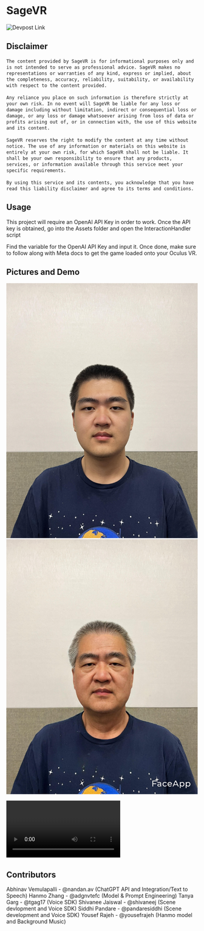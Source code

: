 # SageVR

![Devpost Link](https://devpost.com/software/sagevr)

## Disclaimer

    The content provided by SageVR is for informational purposes only and is not intended to serve as professional advice. SageVR makes no representations or warranties of any kind, express or implied, about the completeness, accuracy, reliability, suitability, or availability with respect to the content provided.
    
    Any reliance you place on such information is therefore strictly at your own risk. In no event will SageVR be liable for any loss or damage including without limitation, indirect or consequential loss or damage, or any loss or damage whatsoever arising from loss of data or profits arising out of, or in connection with, the use of this website and its content.
    
    SageVR reserves the right to modify the content at any time without notice. The use of any information or materials on this website is entirely at your own risk, for which SageVR shall not be liable. It shall be your own responsibility to ensure that any products, services, or information available through this service meet your specific requirements.
    
    By using this service and its contents, you acknowledge that you have read this liability disclaimer and agree to its terms and conditions.

## Usage

This project will require an OpenAI API Key in order to work. Once the API key is obtained, go into the Assets folder and open the InteractionHandler script

Find the variable for the OpenAI API Key and input it. Once done, make sure to follow along with Meta docs to get the game loaded onto your Oculus VR.

## Pictures and Demo

![Young Hanmo](readme_assets/hanmo_young.jpg)
![Aging Hanmo Using FaceApp](readme_assets/hanmo_old.jpg)

![Demo](readme_assets/demo.mp4)

## Contributors

Abhinav Vemulapalli - @nandan.av (ChatGPT API and Integration/Text to Speech)
Hanmo Zhang - @adgnvtefc (Model & Prompt Engineering)
Tanya Garg - @tgag17 (Voice SDK)
Shivanee Jaiswal - @shivaneej (Scene devlopment and Voice SDK)
Siddhi Pandare - @pandaresiddhi (Scene development and Voice SDK)
Yousef Rajeh - @yousefrajeh (Hanmo model and Background Music)
